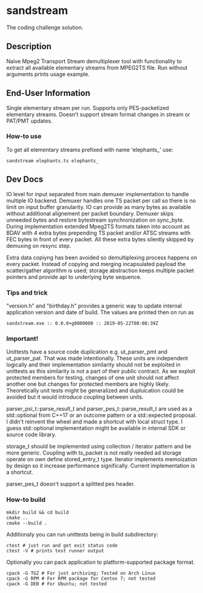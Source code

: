 # sandstream

The coding challenge solution.

## Description

Naive Mpeg2 Transport Stream demultiplexer tool with functionality to extract all available elementary streams from MPEG2TS file.
Run without arguments prints usage example.

## End-User Information

Single elementary stream per run. Supports only PES-packetized elementary streams. Doesn't support stream format changes in stream or PAT/PMT updates.

### How-to use

To get all elementary streams prefixed with name 'elephants_' use:
    
    sandstream elephants.ts elephants_


## Dev Docs 

 IO level for input separated from main demuxer implementation to handle multiple IO backend. Demuxer handles one TS packet per call so there is no limit on input buffer granularity.
 IO can provide as many bytes as available without additional alignement per packet boundary.
 Demuxer skips unneeded bytes and restore bytestream synchronization on sync_byte. During implementation extended Mpeg2TS formats taken into account as BDAV with 4 extra
 bytes prepending TS packet and/or  ATSC streams with FEC bytes in front of every packet. All these extra bytes silently skipped by demuxing on resync step.
 
 Extra data copiyng has been avoided so demultiplexing process happens on every packet. Instead of copying and merging incapsulated payload the scatter/gather algorithm is used;
 storage abstraction keeps multiple packet pointers and provide api to underlying byte sequence.

 ### Tips and trick
 "version.h" and "birthday.h" provides a generic way to update internal application version and date of build. The values are printed then on run as 
    
    sandstream.exe :: 0.0.0+g0000000 :: 2019-05-22T08:08:39Z

 ### Important!
 Unittests have a source code duplication e.g. ut_parser_pmt and ut_parser_pat. That was made intentionally. These units are independent logically and their implementation similarity
  should not be exploited in unittests as this similarity is not a part of their public contract. As we exploit protected members for testing, changes of one unit should not affect another one
  but changes for protected members are highly likely.  Theoretically unit tests might be generalized and dupluication could be avoided but it would introduce coupling between units.

 parser_psi_t::parse_result_t and parser_pes_t::parse_result_t are used as a std::optional from C++17 or an outcome pattern or a std::expected proposal. I didn't reinvent the wheel and made a shortcut with local struct type.
  I guess std::optional implementation might be available in internal SDK or source code library.

 storage_t should be implemented using collection / iterator pattern and be more generic. Coupling with ts_packet is not really needed ad storage operate on own define stored_entry_t type.
  Iterator implements memoization by design so it increase performance significally. Current implementation is a shortcut.

 parser_pes_t doesn't support a splitted pes header.

### How-to build

    mkdir build && cd build
    cmake ..
    cmake --build .

Additionaly you can run unittests being in build subdirectory:

    ctest # just run and get exit status code
    ctest -V # prints test runner output

Optionally you can pack application to platform-supported package format.
    
    cpack -G TGZ # For just archiving; Tested on Arch Linux
    cpack -G RPM # For RPM package for Centos 7; not tested
    cpack -G DEB # For Ubuntu; not tested



